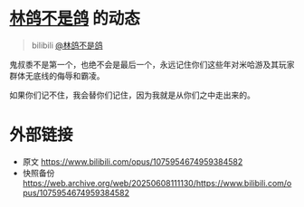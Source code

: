 # [林鸽不是鸽](https://space.bilibili.com/3546597658987119) 的动态
> bilibili [@林鸽不是鸽](https://space.bilibili.com/3546597658987119)

鬼叔黍不是第一个，也绝不会是最后一个，永远记住你们这些年对米哈游及其玩家群体无底线的侮辱和霸凌。

如果你们记不住，我会替你们记住，因为我就是从你们之中走出来的。

# 外部链接
- 原文 https://www.bilibili.com/opus/1075954674959384582
- 快照备份 https://web.archive.org/web/20250608111130/https://www.bilibili.com/opus/1075954674959384582

